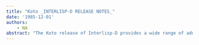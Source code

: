 ```yaml
---
title: "Koto _INTERLISP-D RELEASE NOTES_"
date: '1985-12-01'
authors: 
    - NA
abstract: "The Koto release of Interlisp-D provides a wide range of added functionality, increased performance and improved reliability Central among these is that Koto is the first release of Interlisp that supports the new Xerox 1185/1186 artificial intelligence work stations, including the new features of these work stations such as the expanded 19' display and the PC emulation option. Of course, like previous releases of Interlisp, Koto also supports the other current members of the 1100 series of machines, specifically the 1132 and various models of the 1108."
---
```


